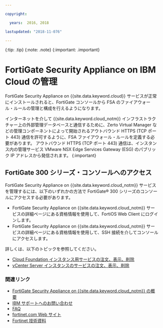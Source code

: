 ```yaml
---

copyright:

  years:  2016, 2018

lastupdated: "2018-11-076"

---
```


{:tip: .tip}
{:note: .note}
{:important: .important}

# FortiGate Security Appliance on IBM Cloud の管理

FortiGate Security Appliance on {{site.data.keyword.cloud}} サービスが正常にインストールされると、FortiGate コンソールから FSA のファイアウォール・ルールの管理と構成を行えるようになります。

インターネットを介して {{site.data.keyword.cloud_notm}} インフラストラクチャー上の外部管理データベースと通信するために、Zerto Virtual Manager などの管理コンポーネントによって開始されるアウトバウンド HTTPS (TCP ポート 443) 通信を許可するように、FSA ファイアウォール・ルールを定義する必要があります。 アウトバウンド HTTPS (TCP ポート 443) 通信は、インスタンス内の管理サービス VMware NSX Edge Services Gateway (ESG) のパブリック IP アドレスから発信されます。
{:important}

## FortiGate 300 シリーズ・コンソールへのアクセス

FortiGate Security Appliance on {{site.data.keyword.cloud_notm}} サービスを管理するには、以下のいずれかの方法で FortiGate® 300 シリーズのコンソールにアクセスする必要があります。
* FortiGate Security Appliance on {{site.data.keyword.cloud_notm}} サービスの詳細ページにある資格情報を使用して、FortiOS Web Client にログインします。
* FortiGate Security Appliance on {{site.data.keyword.cloud_notm}} サービスの詳細ページにある資格情報を使用して、SSH 接続を介してコンソールにアクセスします。

詳しくは、以下のトピックを参照してください。
* [Cloud Foundation インスタンス用サービスの注文、表示、削除](../sddc/sd_addingremovingservices.html)
* [vCenter Server インスタンスのサービスの注文、表示、削除](../vcenter/vc_addingremovingservices.html)

### 関連リンク

* [FortiGate Security Appliance on {{site.data.keyword.cloud_notm}} の概要](fsa_considerations.html)
* [IBM サポートへのお問い合わせ](../vmonic/trbl_support.html)
* [FAQ](../vmonic/faq.html)
* [fortinet.com Web サイト](https://www.fortinet.com/)
* [Fortinet 技術資料](http://docs.fortinet.com/fortigate/admin-guides)
